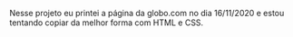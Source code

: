Nesse projeto eu printei a página da globo.com no dia 16/11/2020 e estou tentando copiar da melhor forma com HTML e CSS.

